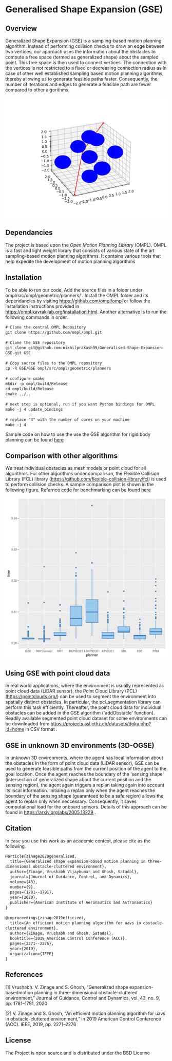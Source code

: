# Generalised Shape Expansion (GSE)

## Overview

Generalized Shape Expansion (GSE) is a sampling-based motion planning algorithm. Instead of performing collision checks to draw an edge between two vertices, our approach uses the information about the obstacles to compute a free space (termed as generalized shape) about the sampled point. This free space is then used to connect vertices. The connection with the vertices is not restricted to a fixed or decreasing connection radius as in case of other well established sampling based motion planning algorithms, thereby allowing us to generate feasible paths faster. Consequently, the number of iterations and edges to generate a feasible path are fewer compared to other algorithms.

![](./docs/images/SampleOutput.png)

## Dependancies
The project is based upon the *Open Motion Planning Library* (OMPL). OMPL is a fast and light weight library that consists of various state of the art sampling-based motion planning algorithms. It contains various tools that help expedite the development of motion planning algorithms

## Installation
To be able to run our code, Add the source files in a folder under ompl/src/ompl/geometric/planners/ . Install the OMPL folder and its dependancies by visiting https://github.com/ompl/ompl or follow the installation instructions provided in https://ompl.kavrakilab.org/installation.html. Another alternative is to run the following commands in order.

```shell
# Clone the central OMPL Repository
git clone https://github.com/ompl/ompl.git

# Clone the GSE repository
git clone git@github.com:nikhilprakash99/Generalised-Shape-Expansion-GSE.git GSE

# Copy source files to the OMPL repository
cp -R GSE/GSE ompl/src/ompl/geometric/planners     

# configure cmake
mkdir -p ompl/build/Release
cd ompl/build/Release
cmake ../..

# next step is optional, run if you want Python bindings for OMPL
make -j 4 update_bindings 

# replace "4" with the number of cores on your machine
make -j 4
```

Sample code on how to use the use the GSE algorithm for rigid body planning can be found [here](demos/RigidBodyPlanning.cpp)

## Comparison with other algorithms
We treat individual obstacles as mesh models or point cloud for all algorithms. For other algorithms under comparison, the Flexible Collision Library (FCL) library (https://github.com/flexible-collision-library/fcl) is used to perform collision checks. A sample comparison plot is shown in the following figure. Refernce code for benchmarking can be found [here](demos/Benchmark.cpp)

![](./docs/images/benchmark.png)

## Using GSE with point cloud data
In real world applications, where the environment is usually represented as point cloud data (LiDAR sensor), the Point Cloud Library (PCL) (https://pointclouds.org/) can be used to segment the environment into spatially distinct obstacles. In particular, the pcl_segmentation library  can perform this task efficiently. Thereafter, the point cloud data for individual obstacles can be added in the GSE algorithm ('addObstacle' function). Readily available segmented point cloud dataset for some environments can be downloaded from https://projects.asl.ethz.ch/datasets/doku.php?id=home in CSV format .

## GSE in unknown 3D environments (3D-OGSE)
In unknown 3D environments, where the agent has local information about the obstacles in the form of point cloud data (LiDAR sensor), GSE can be used to generate feasible paths from the current position of the agent to the goal location. Once the agent reaches the boundary of the 'sensing shape' (intersection of generalized shape about the current position and the sensing region), the agent again triggers a replan taking again into account its local information. Initiaing a replan only when the agent reaches the boundary of the sensing shape (guaranteed to be a safe region) allows the agent to replan only when neccessary. Consequently, it saves computational load for the onboard sensors. Details of this approach can be found in https://arxiv.org/abs/2005.13229 .

## Citation

In case you use this work as an academic context, please cite as the following.
```
@article{zinage2020generalized,
  title={Generalized shape expansion-based motion planning in three-dimensional obstacle-cluttered environment},
  author={Zinage, Vrushabh Vijaykumar and Ghosh, Satadal},
  journal={Journal of Guidance, Control, and Dynamics},
  volume={43},
  number={9},
  pages={1781--1791},
  year={2020},
  publisher={American Institute of Aeronautics and Astronautics}
}

@inproceedings{zinage2019efficient,
  title={An efficient motion planning algorithm for uavs in obstacle-cluttered environment},
  author={Zinage, Vrushabh and Ghosh, Satadal},
  booktitle={2019 American Control Conference (ACC)},
  pages={2271--2276},
  year={2019},
  organization={IEEE}
}
```


## References

[1] Vrushabh.  V.  Zinage  and  S.  Ghosh,  “Generalized  shape  expansion-basedmotion planning in three-dimensional obstacle-cluttered environment,” Journal of Guidance, Control and Dynamics, vol. 43, no. 9, pp. 1781–1791, 2020

[2] V. Zinage and S. Ghosh, “An efficient motion planning algorithm for uavs in obstacle-cluttered environment,”  in 2019 American Control Conference (ACC). IEEE, 2019, pp. 2271–2276

## License

The Project is open source and is distributed under the BSD License
